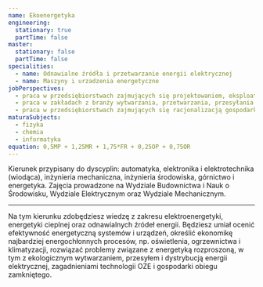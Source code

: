 ```yaml
---
name: Ekoenergetyka
engineering:
  stationary: true
  partTime: false
master:
  stationary: false
  partTime: false
specialities:
  - name: Odnawialne źródła i przetwarzanie energii elektrycznej
  - name: Maszyny i urzadzenia energetyczne
jobPerspectives:
  - praca w przedsiębiorstwach zajmujących się projektowaniem, eksploatacją, diagnostyką oraz problematyką bezpieczeństwa i niezawodności urządzeń oraz systemów energetycznych
  - praca w zakładach z branży wytwarzania, przetwarzania, przesyłania i dystrybucji energii
  - praca w przedsiębiorstwach zajmujących się racjonalizacją gospodarki energią oraz wdrażaniem technologii służących oszczędności energii, w tym OZE
maturaSubjects:
  - fizyka
  - chemia
  - informatyka
equation: 0,5MP + 1,25MR + 1,75*FR + 0,25OP + 0,75OR
---
```

Kierunek przypisany do dyscyplin: automatyka, elektronika i elektrotechnika (wiodąca), inżynieria mechaniczna, inżynieria środowiska, górnictwo i energetyka. Zajęcia prowadzone na Wydziale Budownictwa i Nauk o Środowisku, Wydziale Elektrycznym oraz Wydziale Mechanicznym.

--- 
Na tym kierunku zdobędziesz wiedzę z zakresu elektroenergetyki, energetyki cieplnej oraz odnawialnych źródeł energii. Będziesz umiał ocenić efektywność energetyczną systemów i urządzeń, określić ekonomikę najbardziej energochłonnych procesów, np. oświetlenia, ogrzewnictwa i klimatyzacji, rozwiązać problemy związane z energetyką rozproszoną, w tym z ekologicznym wytwarzaniem, przesyłem i dystrybucją energii elektrycznej, zagadnieniami technologii OZE i gospodarki obiegu zamkniętego.